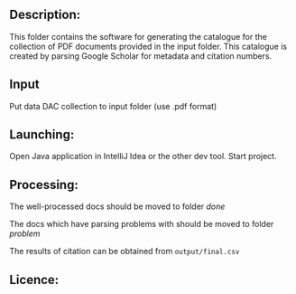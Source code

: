 ## Description:

This folder contains the software for generating the catalogue for the collection of PDF documents provided in the input folder. 
This catalogue is created by parsing Google Scholar for metadata and citation numbers.  

## Input 
Put data DAC collection to input folder (use .pdf format)

## Launching:
Open Java application in IntelliJ Idea or the other dev tool.
Start project.

## Processing:
The well-processed docs should be moved to folder *done*

The docs which have parsing problems with should be moved to folder *problem*

The results of citation can be obtained from ```output/final.csv```

## Licence:
